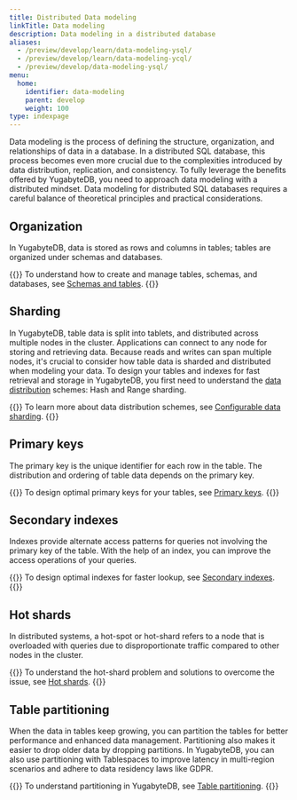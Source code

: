 ```yaml
---
title: Distributed Data modeling
linkTitle: Data modeling
description: Data modeling in a distributed database
aliases:
  - /preview/develop/learn/data-modeling-ysql/
  - /preview/develop/learn/data-modeling-ycql/
  - /preview/develop/data-modeling-ysql/
menu:
  home:
    identifier: data-modeling
    parent: develop
    weight: 100
type: indexpage
---
```


Data modeling is the process of defining the structure, organization, and relationships of data in a database. In a distributed SQL database, this process becomes even more crucial due to the complexities introduced by data distribution, replication, and consistency. To fully leverage the benefits offered by YugabyteDB, you need to approach data modeling with a distributed mindset. Data modeling for distributed SQL databases requires a careful balance of theoretical principles and practical considerations.

## Organization

In YugabyteDB, data is stored as rows and columns in tables; tables are organized under schemas and databases.

{{<lead link="../../explore/ysql-language-features/databases-schemas-tables">}}
To understand how to create and manage tables, schemas, and databases, see [Schemas and tables](../../explore/ysql-language-features/databases-schemas-tables).
{{</lead>}}

## Sharding

In YugabyteDB, table data is split into tablets, and distributed across multiple nodes in the cluster. Applications can connect to any node for storing and retrieving data. Because reads and writes can span multiple nodes, it's crucial to consider how table data is sharded and distributed when modeling your data. To design your tables and indexes for fast retrieval and storage in YugabyteDB, you first need to understand the [data distribution](../../explore/going-beyond-sql/data-sharding) schemes: Hash and Range sharding.

{{<lead link="../../explore/going-beyond-sql/data-sharding">}}
To learn more about data distribution schemes, see [Configurable data sharding](../../explore/going-beyond-sql/data-sharding).
{{</lead>}}

## Primary keys

The primary key is the unique identifier for each row in the table. The distribution and ordering of table data depends on the primary key.

{{<lead link="./primary-keys-ysql">}}
To design optimal primary keys for your tables, see [Primary keys](./primary-keys-ysql).
{{</lead>}}

## Secondary indexes

Indexes provide alternate access patterns for queries not involving the primary key of the table. With the help of an index, you can improve the access operations of your queries.

{{<lead link="./secondary-indexes-ysql">}}
To design optimal indexes for faster lookup, see [Secondary indexes](./secondary-indexes-ysql).
{{</lead>}}

## Hot shards

In distributed systems, a hot-spot or hot-shard refers to a node that is overloaded with queries due to disproportionate traffic compared to other nodes in the cluster.

{{<lead link="./hot-shards-ysql">}}
To understand the hot-shard problem and solutions to overcome the issue, see [Hot shards](./hot-shards-ysql).
{{</lead>}}

## Table partitioning

When the data in tables keep growing, you can partition the tables for better performance and enhanced data management. Partitioning also makes it easier to drop older data by dropping partitions. In YugabyteDB, you can also use partitioning with Tablespaces to improve latency in multi-region scenarios and adhere to data residency laws like GDPR.

{{<lead link="./partitioning">}}
To understand partitioning in YugabyteDB, see [Table partitioning](./partitioning).
{{</lead>}}

